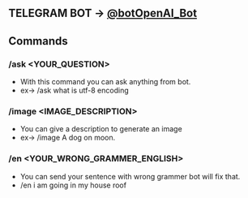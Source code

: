 ## TELEGRAM BOT -> [@botOpenAI_Bot](https://t.me/botOpenAI_Bot)

## Commands 

### /ask <YOUR_QUESTION>
- With this command you can ask anything from bot.
- ex-> /ask what is utf-8 encoding


### /image <IMAGE_DESCRIPTION>
 - You can give a description to generate an image
 - ex-> /image A dog on moon.

### /en <YOUR_WRONG_GRAMMER_ENGLISH>
 - You can send your sentence with wrong grammer bot will fix that.
 - /en i am going in my house roof
